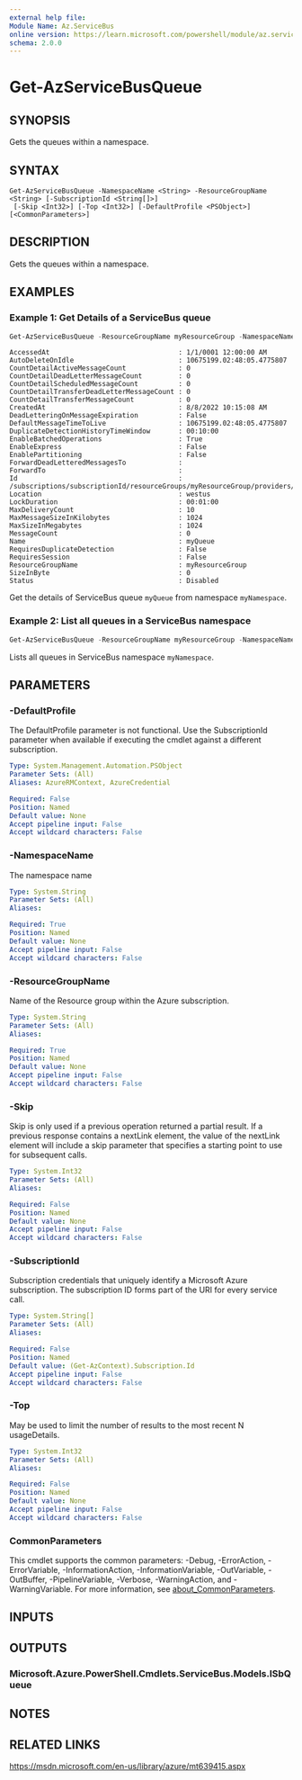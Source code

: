```yaml
---
external help file:
Module Name: Az.ServiceBus
online version: https://learn.microsoft.com/powershell/module/az.servicebus/get-azservicebusqueue
schema: 2.0.0
---
```


# Get-AzServiceBusQueue

## SYNOPSIS
Gets the queues within a namespace.

## SYNTAX

```
Get-AzServiceBusQueue -NamespaceName <String> -ResourceGroupName <String> [-SubscriptionId <String[]>]
 [-Skip <Int32>] [-Top <Int32>] [-DefaultProfile <PSObject>] [<CommonParameters>]
```

## DESCRIPTION
Gets the queues within a namespace.

## EXAMPLES

### Example 1: Get Details of a ServiceBus queue
```powershell
Get-AzServiceBusQueue -ResourceGroupName myResourceGroup -NamespaceName myNamespace -Name myQueue
```

```output
AccessedAt                                : 1/1/0001 12:00:00 AM
AutoDeleteOnIdle                          : 10675199.02:48:05.4775807
CountDetailActiveMessageCount             : 0
CountDetailDeadLetterMessageCount         : 0
CountDetailScheduledMessageCount          : 0
CountDetailTransferDeadLetterMessageCount : 0
CountDetailTransferMessageCount           : 0
CreatedAt                                 : 8/8/2022 10:15:08 AM
DeadLetteringOnMessageExpiration          : False
DefaultMessageTimeToLive                  : 10675199.02:48:05.4775807
DuplicateDetectionHistoryTimeWindow       : 00:10:00
EnableBatchedOperations                   : True
EnableExpress                             : False
EnablePartitioning                        : False
ForwardDeadLetteredMessagesTo             :
ForwardTo                                 :
Id                                        : /subscriptions/subscriptionId/resourceGroups/myResourceGroup/providers/Microsoft.ServiceBus/namespaces/myNamespace/queues/myQueue
Location                                  : westus
LockDuration                              : 00:01:00
MaxDeliveryCount                          : 10
MaxMessageSizeInKilobytes                 : 1024
MaxSizeInMegabytes                        : 1024
MessageCount                              : 0
Name                                      : myQueue
RequiresDuplicateDetection                : False
RequiresSession                           : False
ResourceGroupName                         : myResourceGroup
SizeInByte                                : 0
Status                                    : Disabled
```

Get the details of ServiceBus queue `myQueue` from namespace `myNamespace`.

### Example 2: List all queues in a ServiceBus namespace
```powershell
Get-AzServiceBusQueue -ResourceGroupName myResourceGroup -NamespaceName myNamespace
```

Lists all queues in ServiceBus namespace `myNamespace`.

## PARAMETERS

### -DefaultProfile
The DefaultProfile parameter is not functional.
Use the SubscriptionId parameter when available if executing the cmdlet against a different subscription.

```yaml
Type: System.Management.Automation.PSObject
Parameter Sets: (All)
Aliases: AzureRMContext, AzureCredential

Required: False
Position: Named
Default value: None
Accept pipeline input: False
Accept wildcard characters: False
```

### -NamespaceName
The namespace name

```yaml
Type: System.String
Parameter Sets: (All)
Aliases:

Required: True
Position: Named
Default value: None
Accept pipeline input: False
Accept wildcard characters: False
```

### -ResourceGroupName
Name of the Resource group within the Azure subscription.

```yaml
Type: System.String
Parameter Sets: (All)
Aliases:

Required: True
Position: Named
Default value: None
Accept pipeline input: False
Accept wildcard characters: False
```

### -Skip
Skip is only used if a previous operation returned a partial result.
If a previous response contains a nextLink element, the value of the nextLink element will include a skip parameter that specifies a starting point to use for subsequent calls.

```yaml
Type: System.Int32
Parameter Sets: (All)
Aliases:

Required: False
Position: Named
Default value: None
Accept pipeline input: False
Accept wildcard characters: False
```

### -SubscriptionId
Subscription credentials that uniquely identify a Microsoft Azure subscription.
The subscription ID forms part of the URI for every service call.

```yaml
Type: System.String[]
Parameter Sets: (All)
Aliases:

Required: False
Position: Named
Default value: (Get-AzContext).Subscription.Id
Accept pipeline input: False
Accept wildcard characters: False
```

### -Top
May be used to limit the number of results to the most recent N usageDetails.

```yaml
Type: System.Int32
Parameter Sets: (All)
Aliases:

Required: False
Position: Named
Default value: None
Accept pipeline input: False
Accept wildcard characters: False
```

### CommonParameters
This cmdlet supports the common parameters: -Debug, -ErrorAction, -ErrorVariable, -InformationAction, -InformationVariable, -OutVariable, -OutBuffer, -PipelineVariable, -Verbose, -WarningAction, and -WarningVariable. For more information, see [about_CommonParameters](http://go.microsoft.com/fwlink/?LinkID=113216).

## INPUTS

## OUTPUTS

### Microsoft.Azure.PowerShell.Cmdlets.ServiceBus.Models.ISbQueue

## NOTES

## RELATED LINKS

https://msdn.microsoft.com/en-us/library/azure/mt639415.aspx

